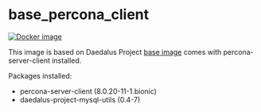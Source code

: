 # base_percona_client

[![Docker image](https://img.shields.io/badge/docker-latest-blue.svg)](https://hub.docker.com/r/daedalusproject/base_develop_percona__client)

This image is based on Daedalus Project [base image](/base) comes with percona-server-client installed.

Packages installed:

 * percona-server-client (8.0.20-11-1.bionic)
 * daedalus-project-mysql-utils (0.4-7)
